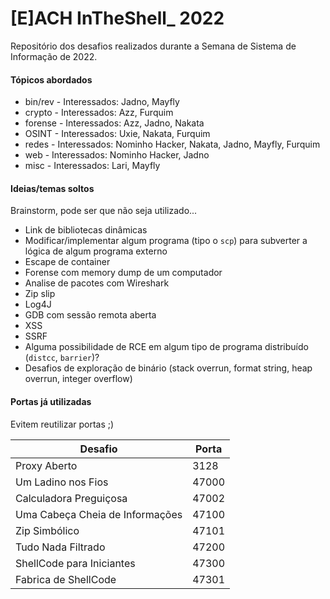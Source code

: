 # [E]ACH InTheShell_ 2022

Repositório dos desafios realizados durante a Semana de Sistema de Informação de 2022.

#### Tópicos abordados

- bin/rev - Interessados: Jadno, Mayfly
- crypto - Interessados: Azz, Furquim
- forense - Interessados: Azz, Jadno, Nakata
- OSINT - Interessados: Uxie, Nakata, Furquim
- redes - Interessados: Nominho Hacker, Nakata, Jadno, Mayfly, Furquim
- web - Interessados: Nominho Hacker, Jadno
- misc - Interessados: Lari, Mayfly

#### Ideias/temas soltos

Brainstorm, pode ser que não seja utilizado...

- Link de bibliotecas dinâmicas
- Modificar/implementar algum programa (tipo o `scp`) para subverter a lógica de algum programa externo
- Escape de container
- Forense com memory dump de um computador
- Analise de pacotes com Wireshark
- Zip slip
- Log4J
- GDB com sessão remota aberta
- XSS
- SSRF
- Alguma possibilidade de RCE em algum tipo de programa distribuído (`distcc`, `barrier`)?
- Desafios de exploração de binário (stack overrun, format string, heap overrun, integer overflow)

#### Portas já utilizadas

Evitem reutilizar portas ;)

| Desafio                         | Porta |
| ------------------------------- | ----- |
| Proxy Aberto                    | 3128  |
| Um Ladino nos Fios              | 47000 |
| Calculadora Preguiçosa          | 47002 |
| Uma Cabeça Cheia de Informações | 47100 |
| Zip Simbólico                   | 47101 |
| Tudo Nada Filtrado              | 47200 |
| ShellCode para Iniciantes       | 47300 |
| Fabrica de ShellCode            | 47301 |
